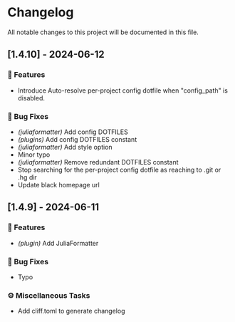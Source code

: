 # Changelog

All notable changes to this project will be documented in this file.

## [1.4.10] - 2024-06-12

### 🚀 Features

- Introduce Auto-resolve per-project config dotfile when "config_path" is disabled.

### 🐛 Bug Fixes

- *(juliaformatter)* Add config DOTFILES
- *(plugins)* Add config DOTFILES constant
- *(juliaformatter)* Add style option
- Minor typo
- *(juliaformatter)* Remove redundant DOTFILES constant
- Stop searching for the per-project config dotfile as reaching to .git or .hg dir
- Update black homepage url

## [1.4.9] - 2024-06-11

### 🚀 Features

- *(plugin)* Add JuliaFormatter

### 🐛 Bug Fixes

- Typo

### ⚙️ Miscellaneous Tasks

- Add cliff.toml to generate changelog

<!-- generated by git-cliff -->
